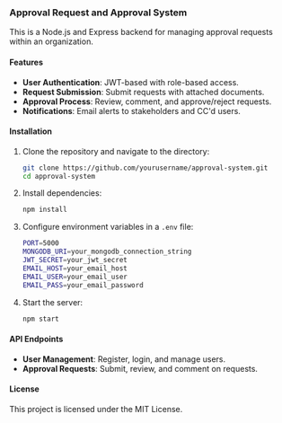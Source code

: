 ### Approval Request and Approval System

This is a Node.js and Express backend for managing approval requests within an organization.

#### Features
- **User Authentication**: JWT-based with role-based access.
- **Request Submission**: Submit requests with attached documents.
- **Approval Process**: Review, comment, and approve/reject requests.
- **Notifications**: Email alerts to stakeholders and CC'd users.

#### Installation
1. Clone the repository and navigate to the directory:
   ```bash
   git clone https://github.com/yourusername/approval-system.git
   cd approval-system
   ```
2. Install dependencies:
   ```bash
   npm install
   ```
3. Configure environment variables in a `.env` file:
   ```bash
   PORT=5000
   MONGODB_URI=your_mongodb_connection_string
   JWT_SECRET=your_jwt_secret
   EMAIL_HOST=your_email_host
   EMAIL_USER=your_email_user
   EMAIL_PASS=your_email_password
   ```
4. Start the server:
   ```bash
   npm start
   ```

#### API Endpoints
- **User Management**: Register, login, and manage users.
- **Approval Requests**: Submit, review, and comment on requests.

#### License
This project is licensed under the MIT License.